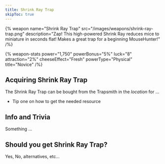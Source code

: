 ```yaml
---
title: Shrink Ray Trap
skipToc: true
---
```


{% weapon
 name="Shrink Ray Trap"
 src="/images/weapons/shrink-ray-trap.png"
 description="Zap! This high-powered Shrink Ray reduces mice to miniature in seconds flat! Makes a great trap for a beginning MouseHunter!"
/%}

{% weapon-stats
 power="1,750"
 powerBonus="5%"
 luck="8"
 attraction="2%"
 cheeseEffect="Fresh"
 powerType="Physical"
 title="Novice"
/%}

## Acquiring Shrink Ray Trap

The Shrink Ray Trap can be bought from the Trapsmith in the *location* for ...

- Tip one on how to get the needed resource

## Info and Trivia

Something ...

## Should you get Shrink Ray Trap?

Yes, No, alternatives, etc...
